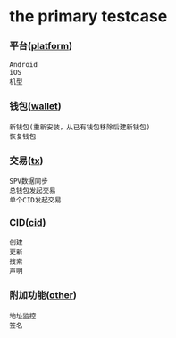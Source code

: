 # the primary testcase

### 平台([platform](./platform.md))
```
Android
iOS
机型  
```

### 钱包([wallet](./wallet.md))
```
新钱包(重新安装，从已有钱包移除后建新钱包)
恢复钱包   
```
### 交易([tx](./tx.md))
```
SPV数据同步
总钱包发起交易
单个CID发起交易
```
### CID([cid](./cid.md))
```
创建
更新
搜索
声明
```

### 附加功能([other](./other.md))
```
地址监控
签名
```	    